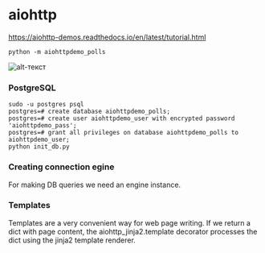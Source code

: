 # aiohttp

https://aiohttp-demos.readthedocs.io/en/latest/tutorial.html

    python -m aiohttpdemo_polls

![alt-текст](https://pp.userapi.com/c846420/v846420931/1ee3a5/KKaGRPdgo-g.jpg)

### PostgreSQL

    sudo -u postgres psql
    postgres=# create database aiohttpdemo_polls;
    postgres=# create user aiohttpdemo_user with encrypted password 'aiohttpdemo_pass';
    postgres=# grant all privileges on database aiohttpdemo_polls to aiohttpdemo_user;  
    python init_db.py

### Creating connection egine

For making DB queries we need an engine instance.

### Templates

Templates are a very convenient way for web page writing. If we return a dict with page content, the aiohttp_jinja2.template decorator processes the dict using the jinja2 template renderer.